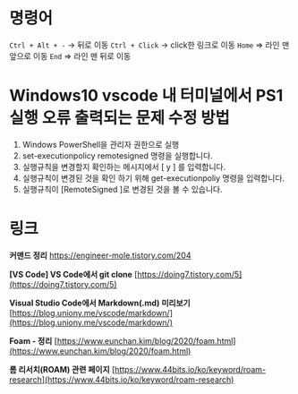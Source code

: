 # 명령어
`Ctrl + Alt + -` -> 뒤로 이동
`Ctrl + Click`   -> click한 링크로 이동
`Home` => 라인 맨 앞으로 이동
`End` => 라인 맨 뒤로 이동

# Windows10 vscode 내 터미널에서 PS1 실행 오류 출력되는 문제 수정 방법
1. Windows PowerShell을 관리자 권한으로 실행
2. set-executionpolicy remotesigned 명령을 실행합니다.
3. 실행규칙을 변경할지 확인하는 메시지에서 [ y ] 를 입력합니다.
4. 실행규칙이 변경된 것을 확인 하기 위해 get-executionpoliy 명령을 입력합니다.
5. 실행규칙이 [RemoteSigned ]로 변경된 것을 볼 수 있습니다.

# 링크
**커맨드 정리**
https://engineer-mole.tistory.com/204

**[VS Code] VS Code에서 git clone**
[https://doing7.tistory.com/5](https://doing7.tistory.com/5)

****Visual Studio Code에서 Markdown(.md) 미리보기****
[https://blog.uniony.me/vscode/markdown/](https://blog.uniony.me/vscode/markdown/)

****Foam - 정리****
[https://www.eunchan.kim/blog/2020/foam.html](https://www.eunchan.kim/blog/2020/foam.html)

**롬 리서치(ROAM) 관련 페이지**
[https://www.44bits.io/ko/keyword/roam-research](https://www.44bits.io/ko/keyword/roam-research)